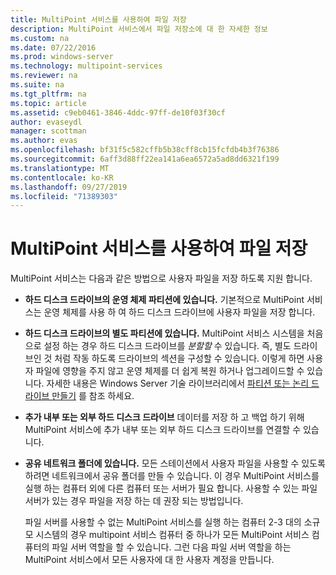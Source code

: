```yaml
---
title: MultiPoint 서비스를 사용하여 파일 저장
description: MultiPoint 서비스에서 파일 저장소에 대 한 자세한 정보
ms.custom: na
ms.date: 07/22/2016
ms.prod: windows-server
ms.technology: multipoint-services
ms.reviewer: na
ms.suite: na
ms.tgt_pltfrm: na
ms.topic: article
ms.assetid: c9eb0461-3846-4ddc-97ff-de10f03f30cf
author: evaseydl
manager: scottman
ms.author: evas
ms.openlocfilehash: bf31f5c582cffb5b38cff8cb15fcfdb4b3f76386
ms.sourcegitcommit: 6aff3d88ff22ea141a6ea6572a5ad8dd6321f199
ms.translationtype: MT
ms.contentlocale: ko-KR
ms.lasthandoff: 09/27/2019
ms.locfileid: "71389303"
---
```

# <a name="storing-files-with-multipoint-services"></a>MultiPoint 서비스를 사용하여 파일 저장
MultiPoint 서비스는 다음과 같은 방법으로 사용자 파일을 저장 하도록 지원 합니다.  
  
-   **하드 디스크 드라이브의 운영 체제 파티션에 있습니다.** 기본적으로 MultiPoint 서비스는 운영 체제를 사용 하 여 하드 디스크 드라이브에 사용자 파일을 저장 합니다.  
  
-   **하드 디스크 드라이브의 별도 파티션에 있습니다.** MultiPoint 서비스 시스템을 처음으로 설정 하는 경우 하드 디스크 드라이브를 *분할할* 수 있습니다. 즉, 별도 드라이브인 것 처럼 작동 하도록 드라이브의 섹션을 구성할 수 있습니다. 이렇게 하면 사용자 파일에 영향을 주지 않고 운영 체제를 더 쉽게 복원 하거나 업그레이드할 수 있습니다. 자세한 내용은 Windows Server 기술 라이브러리에서 [파티션 또는 논리 드라이브 만들기](https://go.microsoft.com/fwlink/?LinkId=182618) 를 참조 하세요.  
  
-   **추가 내부 또는 외부 하드 디스크 드라이브** 데이터를 저장 하 고 백업 하기 위해 MultiPoint 서비스에 추가 내부 또는 외부 하드 디스크 드라이브를 연결할 수 있습니다.  
  
-   **공유 네트워크 폴더에 있습니다.** 모든 스테이션에서 사용자 파일을 사용할 수 있도록 하려면 네트워크에서 공유 폴더를 만들 수 있습니다. 이 경우 MultiPoint 서비스를 실행 하는 컴퓨터 외에 다른 컴퓨터 또는 서버가 필요 합니다. 사용할 수 있는 파일 서버가 있는 경우 파일을 저장 하는 데 권장 되는 방법입니다.  
  
    파일 서버를 사용할 수 없는 MultiPoint 서비스를 실행 하는 컴퓨터 2-3 대의 소규모 시스템의 경우 multipoint 서비스 컴퓨터 중 하나가 모든 MultiPoint 서비스 컴퓨터의 파일 서버 역할을 할 수 있습니다. 그런 다음 파일 서버 역할을 하는 MultiPoint 서비스에서 모든 사용자에 대 한 사용자 계정을 만듭니다.  
  

